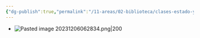 ```yaml
---
{"dg-publish":true,"permalink":"/11-areas/02-biblioteca/clases-estado-y-nacion-en-el-peru/","noteIcon":""}
---
```


- ![Pasted image 20231206062834.png|200](/img/user/02%20Image/Pasted%20image%2020231206062834.png)